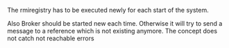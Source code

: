 The rmiregistry has to be executed newly for each start of the system.

Also Broker should be started new each time. Otherwise it will try to send a message to a reference which is not 
existing anymore. The concept does not catch not reachable errors